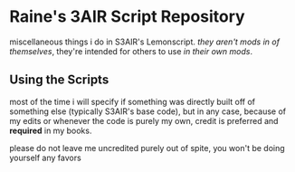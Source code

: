 # Raine's 3AIR Script Repository
miscellaneous things i do in S3AIR's Lemonscript. _they aren't mods in of themselves_, they're intended for others to use _in their own mods_.
## Using the Scripts
most of the time i will specify if something was directly built off of something else (typically S3AIR's base code), but in any case, because of my edits or whenever the code is purely my own, credit is preferred and **required** in my books.

please do not leave me uncredited purely out of spite, you won't be doing yourself any favors
